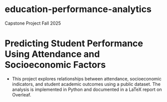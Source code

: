 # education-performance-analytics
Capstone Project Fall 2025
# Predicting Student Performance Using Attendance and Socioeconomic Factors
* This project explores relationships between attendance, socioeconomic indicators, and student academic outcomes using a public dataset. The analysis is implemented in Python and documented in a LaTeX report on Overleaf.
